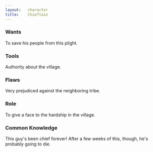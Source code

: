 ```yaml
---
layout:   character
title:    Chieftain
---
```



### Wants ###
To save his people from this plight.


### Tools ###
Authority about the village.


### Flaws ###
Very prejudiced against the neighboring tribe.


### Role ###
To give a face to the hardship in the village.


### Common Knowledge ###
This guy's been chief forever!
After a few weeks of this, though, he's probably going to die.














